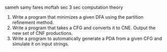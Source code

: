 sameh samy fares moftah
sec 3
sec computation theory
1. Write a program that minimizes a given DFA using the partition refinement method.
2. Write a program that takes a CFG and converts it to CNE. Output the new set of CNF productions.
3. Write a program to automatically generate a PDA from a given CFG and simulate it on input strings.
